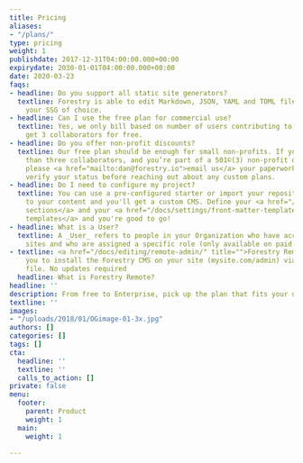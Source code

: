 ```yaml
---
title: Pricing
aliases:
- "/plans/"
type: pricing
weight: 1
publishdate: 2017-12-31T04:00:00.000+00:00
expirydate: 2030-01-01T04:00:00.000+00:00
date: 2020-03-23
faqs:
- headline: Do you support all static site generators?
  textline: Forestry is able to edit Markdown, JSON, YAML and TOML files, no matter
    your SSG of choice.
- headline: Can I use the free plan for commercial use?
  textline: Yes, we only bill based on number of users contributing to a site, you
    get 3 collaborators for free.
- headline: Do you offer non-profit discounts?
  textline: Our free plan should be enough for small non-profits. If you need more
    than three collaborators, and you’re part of a 501©(3) non-profit organization,
    please <a href="mailto:dan@forestry.io">email us</a> your paperwork, and we’ll
    verify your status before reaching out about any custom plans.
- headline: Do I need to configure my project?
  textline: You can use a pre-configured starter or import your repository, point
    to your content and you'll get a custom CMS. Define your <a href="/docs/settings/content-sections/">custom
    sections</a> and your <a href="/docs/settings/front-matter-templates/">front matter
    templates</a> and you're good to go!
- headline: What is a User?
  textline: A _User_ refers to people in your Organization who have access to your
    sites and who are assigned a specific role (only available on paid plans).
- textline: <a href="/docs/editing/remote-admin/" title="">Forestry Remote</a> allows
    you to install the Forestry CMS on your site (mysite.com/admin) via a single html
    file. No updates required
  headline: What is Forestry Remote?
headline: ''
description: From free to Enterprise, pick up the plan that fits your needs.
textline: ''
images:
- "/uploads/2018/01/OGimage-01-3x.jpg"
authors: []
categories: []
tags: []
cta:
  headline: ''
  textline: ''
  calls_to_action: []
private: false
menu:
  footer:
    parent: Product
    weight: 1
  main:
    weight: 1

---
```

